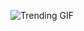 ![Trending GIF](https://media0.giphy.com/media/v1.Y2lkPThiYjIxNzcyeWNrMmUzbDMxOGk2bno5ZXk2MmE5ZWpvMTBlOXBsaDlueHB5cDQ1NyZlcD12MV9naWZzX3NlYXJjaCZjdD1n/fryY00CO4xCz4uJuDQ/giphy.gif)
